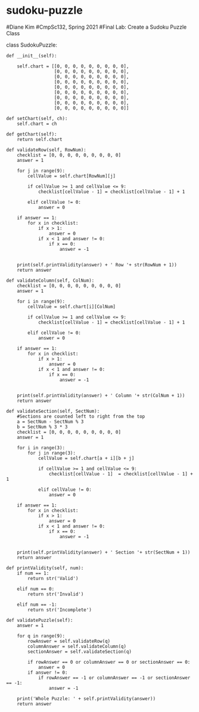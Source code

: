 # sudoku-puzzle
#Diane Kim
#CmpSc132, Spring 2021
#Final Lab: Create a Sudoku Puzzle Class

class SudokuPuzzle:

    def __init__(self):

        self.chart = [[0, 0, 0, 0, 0, 0, 0, 0, 0],
                      [0, 0, 0, 0, 0, 0, 0, 0, 0],
                      [0, 0, 0, 0, 0, 0, 0, 0, 0],
                      [0, 0, 0, 0, 0, 0, 0, 0, 0],
                      [0, 0, 0, 0, 0, 0, 0, 0, 0],
                      [0, 0, 0, 0, 0, 0, 0, 0, 0],
                      [0, 0, 0, 0, 0, 0, 0, 0, 0],
                      [0, 0, 0, 0, 0, 0, 0, 0, 0],
                      [0, 0, 0, 0, 0, 0, 0, 0, 0]]

    def setChart(self, ch):
        self.chart = ch

    def getChart(self):
        return self.chart

    def validateRow(self, RowNum):
        checklist = [0, 0, 0, 0, 0, 0, 0, 0, 0]
        answer = 1

        for j in range(9):
            cellValue = self.chart[RowNum][j]

            if cellValue >= 1 and cellValue <= 9:
                checklist[cellValue - 1] = checklist[cellValue - 1] + 1

            elif cellValue != 0:
                answer = 0

        if answer == 1:
            for x in checklist:
                if x > 1:
                    answer = 0
                if x < 1 and answer != 0:
                    if x == 0:
                        answer = -1


        print(self.printValidity(answer) + ' Row '+ str(RowNum + 1))
        return answer

    def validateColumn(self, ColNum):
        checklist = [0, 0, 0, 0, 0, 0, 0, 0, 0]
        answer = 1

        for i in range(9):
            cellValue = self.chart[i][ColNum]

            if cellValue >= 1 and cellValue <= 9:
                checklist[cellValue - 1] = checklist[cellValue - 1] + 1

            elif cellValue != 0:
                answer = 0

        if answer == 1:
            for x in checklist:
                if x > 1:
                    answer = 0
                if x < 1 and answer != 0:
                    if x == 0:
                        answer = -1


        print(self.printValidity(answer) + ' Column '+ str(ColNum + 1))
        return answer

    def validateSection(self, SectNum):
        #Sections are counted left to right from the top
        a = SectNum - SectNum % 3
        b = SectNum % 3 * 3
        checklist = [0, 0, 0, 0, 0, 0, 0, 0, 0]
        answer = 1

        for i in range(3):
            for j in range(3):
                cellValue = self.chart[a + i][b + j]

                if cellValue >= 1 and cellValue <= 9:
                    checklist[cellValue - 1]  = checklist[cellValue - 1] + 1

                elif cellValue != 0:
                    answer = 0

        if answer == 1:
            for x in checklist:
                if x > 1:
                    answer = 0
                if x < 1 and answer != 0:
                    if x == 0:
                        answer = -1


        print(self.printValidity(answer) + ' Section '+ str(SectNum + 1))
        return answer

    def printValidity(self, num):
        if num == 1:
            return str('Valid')

        elif num == 0:
            return str('Invalid')

        elif num == -1:
            return str('Incomplete')

    def validatePuzzle(self):
        answer = 1

        for q in range(9):
            rowAnswer = self.validateRow(q)
            columnAnswer = self.validateColumn(q)
            sectionAnswer = self.validateSection(q)

            if rowAnswer == 0 or columnAnswer == 0 or sectionAnswer == 0:
                answer = 0
            if answer != 0:
                if rowAnswer == -1 or columnAnswer == -1 or sectionAnswer == -1:
                    answer = -1

        print('Whole Puzzle: ' + self.printValidity(answer))
        return answer

